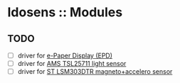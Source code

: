 # Idosens :: Modules

## TODO
* [ ] driver for [e-Paper Display (EPD)](./epd_driver)
* [ ] driver for [AMS TSL25711 light sensor](https://ams.com/en/TSL25711)
* [ ] driver for [ST LSM303DTR magneto+accelero sensor](https://www.st.com/resource/en/datasheet/lsm303d.pdf)
